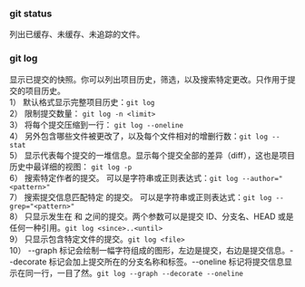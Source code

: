 ### git status
列出已缓存、未缓存、未追踪的文件。<br>
### git log
显示已提交的快照。你可以列出项目历史，筛选，以及搜索特定更改。只作用于提交的项目历史。<br>
1） 默认格式显示完整项目历史：`git log`<br>
2） 限制提交数量： `git log -n <limit>`<br>
3） 将每个提交压缩到一行： `git log --oneline`<br>
4） 另外包含哪些文件被更改了，以及每个文件相对的增删行数：`git log --stat`<br>
5） 显示代表每个提交的一堆信息。显示每个提交全部的差异（diff），这也是项目历史中最详细的视图： `git log -p`<br>
6） 搜索特定作者的提交。<pattern> 可以是字符串或正则表达式：`git log --author="<pattern>"`<br>
7） 搜索提交信息匹配特定 <pattern> 的提交。<pattern> 可以是字符串或正则表达式：`git log --grep="<pattern>"`<br>
8） 只显示发生在 <since> 和 <until> 之间的提交。两个参数可以是提交 ID、分支名、HEAD 或是任何一种引用。`git log <since>..<until>`<br>
9） 只显示包含特定文件的提交。`git log <file>`<br>
10） --graph 标记会绘制一幅字符组成的图形，左边是提交，右边是提交信息。--decorate 标记会加上提交所在的分支名称和标签。--oneline 标记将提交信息显示在同一行，一目了然。`git log --graph --decorate --oneline`